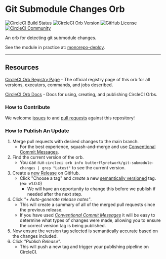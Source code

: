 # Git Submodule Changes Orb

[![CircleCI Build Status](https://circleci.com/gh/ButterflyNetwork/git-submodule-changes-orb.svg?style=shield "CircleCI Build Status")](https://circleci.com/gh/ButterflyNetwork/git-submodule-changes-orb) [![CircleCI Orb Version](https://badges.circleci.com/orbs/butterflynetwork/git-submodule-changes.svg)](https://circleci.com/orbs/registry/orb/butterflynetwork/git-submodule-changes) [![GitHub License](https://img.shields.io/badge/license-MIT-lightgrey.svg)](https://raw.githubusercontent.com/ButterflyNetwork/git-submodule-changes-orb/master/LICENSE) [![CircleCI Community](https://img.shields.io/badge/community-CircleCI%20Discuss-343434.svg)](https://discuss.circleci.com/c/ecosystem/orbs)

An orb for detecting git submodule changes.

See the module in practice at: [monorepo-deploy](https://github.com/ButterflyNetwork/monorepo-deploy).

---

## Resources

[CircleCI Orb Registry Page](https://circleci.com/orbs/registry/orb/butterflynetwork/git-submodule-changes) - The official registry page of this orb for all versions, executors, commands, and jobs described.

[CircleCI Orb Docs](https://circleci.com/docs/2.0/orb-intro/#section=configuration) - Docs for using, creating, and publishing CircleCI Orbs.

### How to Contribute

We welcome [issues](https://github.com/ButterflyNetwork/git-submodule-changes-orb/issues) to and [pull requests](https://github.com/ButterflyNetwork/git-submodule-changes-orb/pulls) against this repository!

### How to Publish An Update

1. Merge pull requests with desired changes to the main branch.
    - For the best experience, squash-and-merge and use [Conventional Commit Messages](https://conventionalcommits.org/).
2. Find the current version of the orb.
    - You can run `circleci orb info butterflynetwork/git-submodule-changes | grep "Latest"` to see the current version.
3. Create a [new Release](https://github.com/ButterflyNetwork/git-submodule-changes-orb/releases/new) on GitHub.
    - Click "Choose a tag" and _create_ a new [semantically versioned](http://semver.org/) tag. (ex: v1.0.0)
      - We will have an opportunity to change this before we publish if needed after the next step.
4. Click _"+ Auto-generate release notes"_.
    - This will create a summary of all of the merged pull requests since the previous release.
    - If you have used _[Conventional Commit Messages](https://conventionalcommits.org/)_ it will be easy to determine what types of changes were made, allowing you to ensure the correct version tag is being published.
5. Now ensure the version tag selected is semantically accurate based on the changes included.
6. Click _"Publish Release"_.
    - This will push a new tag and trigger your publishing pipeline on CircleCI.
